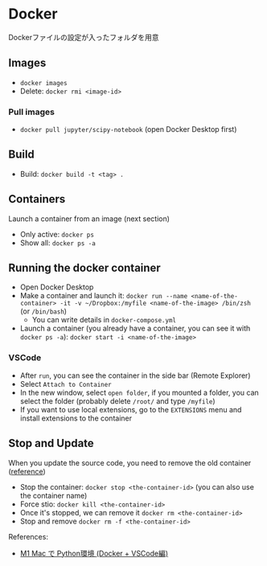 # Docker

Dockerファイルの設定が入ったフォルダを用意


## Images
* `docker images`
* Delete: `docker rmi <image-id>`

### Pull images
* `docker pull jupyter/scipy-notebook` (open Docker Desktop first)


## Build

* Build: `docker build -t <tag> .` 

## Containers
Launch a container from an image (next section)
* Only active: `docker ps`
* Show all: `docker ps -a`


## Running the docker container
* Open Docker Desktop
* Make a container and launch it: `docker run --name <name-of-the-container> -it -v ~/Dropbox:/myfile <name-of-the-image> /bin/zsh` (or `/bin/bash`)
  * You can write details in `docker-compose.yml`
* Launch a container (you already have a container, you can see it with `docker ps -a`): `docker start -i <name-of-the-image>`

### VSCode
* After `run`, you can see the container in the side bar (Remote Explorer)
* Select `Attach to Container`
* In the new window, select `open folder`, if you mounted a folder, you can select the folder (probably delete `/root/` and type `/myfile`)
* If you want to use local extensions, go to the `EXTENSIONS` menu and install extensions to the container


## Stop and Update
When you update the source code, you need to remove the old container ([reference](https://docs.docker.com/get-started/03_updating_app/#update-the-source-code))
* Stop the container: `docker stop <the-container-id>` (you can also use the container name)
* Force stio: `docker kill <the-container-id>`
* Once it's stopped, we can remove it `docker rm <the-container-id>`
* Stop and remove `docker rm -f <the-container-id>`



References:
* [M1 Mac で Python環境 (Docker + VSCode編)](https://zenn.dev/ochamikan/articles/24465ac14a9e24)
